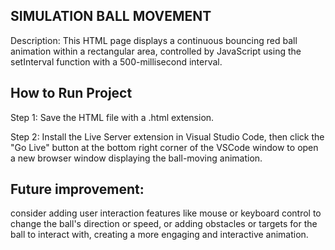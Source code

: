 ## SIMULATION BALL MOVEMENT
Description:
This HTML page displays a continuous bouncing red ball animation within a rectangular area, controlled by JavaScript using the setInterval function with a 500-millisecond interval.
## How to Run Project
Step 1: Save the HTML file with a .html extension.

Step 2: Install the Live Server extension in Visual Studio Code, then click the "Go Live" button at the bottom right corner of the VSCode window to open a new browser window displaying the ball-moving animation.
## Future improvement:

consider adding user interaction features like mouse or keyboard control to change the ball's direction or speed, or adding obstacles or targets for the ball to interact with, creating a more engaging and interactive animation.








